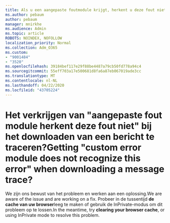 ```yaml
---
title: Als u een aangepaste foutmodule krijgt, herkent u deze fout niet bij het downloaden van een berichttracering?
ms.author: pebaum
author: pebaum
manager: mnirkhe
ms.audience: Admin
ms.topic: article
ROBOTS: NOINDEX, NOFOLLOW
localization_priority: Normal
ms.collection: Adm_O365
ms.custom:
- "9001484"
- "3520"
ms.openlocfilehash: 39184bef117e29f88be4487a79cb50fd778a94c4
ms.sourcegitcommit: 55eff703a17e500681d8fa6a87eb067019ade3cc
ms.translationtype: MT
ms.contentlocale: nl-NL
ms.lasthandoff: 04/22/2020
ms.locfileid: "43705224"
---
```

# <a name="getting-custom-error-module-does-not-recognize-this-error-when-downloading-a-message-trace"></a><span data-ttu-id="785cc-102">Het verkrijgen van "aangepaste fout module herkent deze fout niet" bij het downloaden van een bericht te traceren?</span><span class="sxs-lookup"><span data-stu-id="785cc-102">Getting "custom error module does not recognize this error" when downloading a message trace?</span></span>

<span data-ttu-id="785cc-103">We zijn ons bewust van het probleem en werken aan een oplossing.</span><span class="sxs-lookup"><span data-stu-id="785cc-103">We are aware of the issue and are working on a fix.</span></span>  <span data-ttu-id="785cc-104">Probeer in de tussentijd **de cache van uw browser**leeg te maken of gebruik de InPrivate-modus om dit probleem op te lossen.</span><span class="sxs-lookup"><span data-stu-id="785cc-104">In the meantime, try **clearing your browser cache**, or using InPrivate mode to resolve this problem.</span></span>